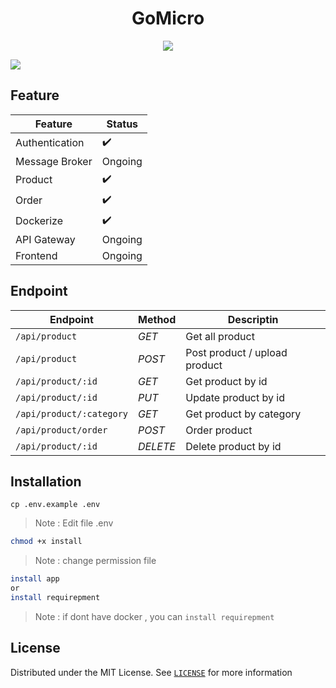 <h1 align="center"> GoMicro </h1>
<div align="center">
    <img src="https://wallpaperaccess.com/full/869910.gif" />
</div>

<img src="https://user-images.githubusercontent.com/73097560/115834477-dbab4500-a447-11eb-908a-139a6edaec5c.gif"></p>


## Feature

| Feature             | Status              | 
|---------------------|---------------------|
| Authentication      | :heavy_check_mark:             |
| Message Broker      | Ongoing             |
| Product             | :heavy_check_mark:  |
| Order               | :heavy_check_mark:  |
| Dockerize           | :heavy_check_mark:  |
| API Gateway         | Ongoing             |
| Frontend            | Ongoing             |

## Endpoint

| Endpoint                  | Method      | Descriptin                    | 
|--------------------------|-------------|-------------------------------|
|`/api/product`             | *GET*       | Get all product               |
|`/api/product`             | *POST*      | Post product / upload product |
|`/api/product/:id`         | *GET*       | Get product by id             |
|`/api/product/:id`         | *PUT*       | Update product by id          |
|`/api/product/:category`   | *GET*       | Get product by category       |
|`/api/product/order`       | *POST*      | Order product                 |
|`/api/product/:id`         | *DELETE*    | Delete product by id          |


## Installation

```
cp .env.example .env
```
> Note : Edit file .env
```bash
chmod +x install
```
> Note : change permission file
```bash
install app
or 
install requirepment
```
> Note : if dont have docker , you can `install requirepment`


## License
Distributed under the MIT License. See [`LICENSE`](https://github.com/ItsArul/gomicro/blob/master/LICENSE) for more information

